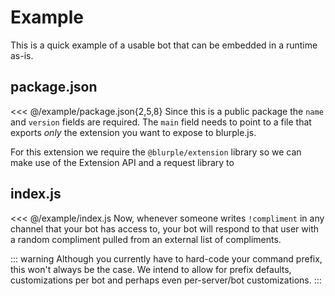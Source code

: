 # Example

This is a quick example of a usable bot that can be embedded in a runtime as-is.

## package.json
<<< @/example/package.json{2,5,8}
Since this is a public package the `name` and `version` fields are required. The `main` field needs to point to a file that exports _only_ the extension you want to expose to blurple.js.

For this extension we require the `@blurple/extension` library so we can make use of the Extension API and a request library to

## index.js
<<< @/example/index.js
Now, whenever someone writes `!compliment` in any channel that your bot has access to, your bot will respond to that user with a random compliment pulled from an external list of compliments.

::: warning
Although you currently have to hard-code your command prefix, this won't always be the case. We intend to allow for prefix defaults, customizations per bot and perhaps even per-server/bot customizations.
:::
